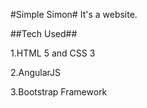 #Simple Simon#
It's a website.

##Tech Used##

1.HTML 5 and CSS 3

2.AngularJS

3.Bootstrap Framework
